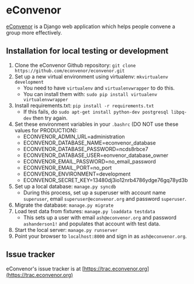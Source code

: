 # eConvenor

[eConvenor](https://www.econvenor.org) is a Django web application which helps people convene a group more effectively.

## Installation for local testing or development

1. Clone the eConvenor Github repository: `git clone https://github.com/econvenor/econvenor.git`
1. Set up a new virtual environment using virtualenv: `mkvirtualenv development`
    - You need to have `virtualenv` and `virtualenvwrapper` to do this.
    - You can install them with: `sudo pip install virtualenv virtualenvwrapper`
1. Install requirements.txt: `pip install -r requirements.txt`
    - If this fails, do `sudo apt-get install python-dev postgresql libpq-dev` then try again.
1. Set these environment variables in your `.bashrc` (DO NOT use these values for PRODUCTION):
    - ECONVENOR_ADMIN_URL=administration
    - ECONVENOR_DATABASE_NAME=econvenor_database
    - ECONVENOR_DATABASE_PASSWORD=ncds8rbce7
    - ECONVENOR_DATABASE_USER=eonvenor_database_owner
    - ECONVENOR_EMAIL_PASSWORD=no_email_password
    - ECONVENOR_EMAIL_PORT=no_port
    - ECONVENOR_ENVIRONMENT=development
    - ECONVENOR_SECRET_KEY=13480dj3io12nrb4786ydge76gq78yd3b
1. Set up a local database: `manage.py syncdb`
    - During this process, set up a superuser with account name `superuser`, email `superuser@econvenor.org` and password `superuser`.
1. Migrate the database: `manage.py migrate`
1. Load test data from fixtures: `manage.py loaddata testdata`
    - This sets up a user with email `ash@econvenor.org` and password `ashanderson1!` and populates that account with test data.
1. Start the local server: `manage.py runserver` 
1. Point your browser to `localhost:8000` and sign in as `ash@econvenor.org`.

## Issue tracker

eConvenor's issue tracker is at [https://trac.econvenor.org](https://trac.econvenor.org)
